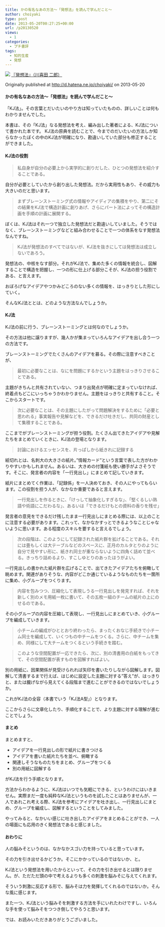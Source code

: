 ```yaml
---
title: かの有名なあの方法〜「発想法」を読んで学んだこと〜
author: choiyaki
type: post
date: 2013-05-20T00:27:25+00:00
url: /p20130520
views:
  - 1
categories:
  - プチ書評
tags: 
  - 知的生産
  - 発想
---
```

[![](https://images-na.ssl-images-amazon.com/images/I/41Y5AQR32WL._SX300_BO1204203200_.jpg)](http://www.amazon.co.jp/exec/obidos/asin/4121001362/choiyaki81-22/)
[『発想法』（川喜田 二郎）](http://www.amazon.co.jp/exec/obidos/asin/4121001362/choiyaki81-22/)

Originally published at http://d.hatena.ne.jp/choiyaki/ on 2013-05-20

#### かの有名なあの方法〜「発想法」を読んで学んだこと〜

「KJ法」。その言葉とだいたいのやり方は知っていたものの、詳しいことは何もわかりませんでした。

本書は、その「KJ法」なる発想法を考え、編み出した著者による、KJ法について書かれた本です。
KJ法の原典を読むことで、今までのだいたいの方法しか知らなかったぼくの中のKJ法が明確になり、勘違いしていた部分も修正することができました。

#### KJ法の役割

> 私自身が自分の必要上から実学的に創りだした、ひとつの発想法を紹介することである。

自分が必要としていたから創り出した発想法。だから実用性もあり、その威力も大きいのだと思います。

> まずブレーンストーミング式の情報やアイディアの集積をやり、第二にその結果をKJ法で構造計画に創りあげ、さらにパート法によってその構造計画を手順の計画に展開する。

ぼくは、KJ法はそれ一つで独立した発想法だと勘違いしていました。そうではなく、ブレーンストーミングなどと組み合わせることで一つの体系をなす発想法なんですね。

> KJ法が発想法のすべてではないが、KJ法を抜きにしては発想法は成立しないであろう。

発想法の、中核をなす部分。それがKJ法で、集めた多くの情報を統合し、図解することで構造を把握し、一つの形に仕上げる部分こそが、KJ法の担う役割である、と言えます。

おぼろげなアイデアやつかみどころのない多くの情報を、はっきりとした形にしていく。

そんなKJ法ととは、どのような方法なんでしょうか。

#### KJ法

KJ法の前に行う、ブレーンストーミングとは何なのでしょうか。

その方法は他に譲りますが、幾人かが集まっていろんなアイデアを出し合う一つの方法です。

ブレーンストーミングでたくさんのアイデアを募る。その際に注意すべきことが、

> 最初に必要なことは、なにを問題にするかという主題をはっきりさせることである。

主題がきちんと共有されていない、つまり出発点が明確に定まっていなければ、終着点もどこにいっちゃうかわかりません。主題をはっきりと共有すること。そこからスタートです。

> 次に必要なことは、その主題にしたがって問題解決をするために「必要と思われる」事実報告や見解などを、できるだけ吐きだし、共同の財産として集積することである。

ここまでがブレーンストーミングが担う役割。たくさん出てきたアイデアや見解たちをまとめていくときに、KJ法の登場となります。

> 討論におけるエッセンスを、片っぱしから紙きれに記録する

紙切れとは、名刺大の大きさの紙片。”情報カード”という言葉で表した方がわかりやすいかもしれません。あるいは、大きめの付箋紙も使い勝手がよさそうです。そこに、発言者の内容を「一行見出し」にまとめて記していきます。

紙片にまとめてく作業は、「記録係」を一人決めておき、その人にやってもらいます。この役割を担う人が、なかなか重要であると言えます。

> 一行見出しを作るときに、「けっして抽象化しすぎるな」、「堅くるしい熟語や術語にこだわるな」、あるいは「できるだけもとの資料の香りを残せ」

発言者の意見をできるだけ残したまま一行見出しにまとめる際には、以上のことに注意する必要があります。これって、なかなかすっとできるようなことじゃないように思います。ある程度のスキルを要すると言えるでしょう。

> 次の段階は、このようにして記録された紙片群を拡げることである。それには畳もしくは大テーブルなどのスペースに、正月のカルタとりのように自分で見やすい形に、紙きれ同士が重ならないように四角く詰めて並べる。きっちり詰めるより、すこしゆとりのあったほうがよい。

一行見出しの書かれた紙片群を広げることで、出てきたアイデアたちを俯瞰して眺めます。関連がありそうな、内容がどこか通じているようなものたちを一箇所に集め、小グループをつくります。

> 内容を包みつつ、圧縮化して表現しうる一行見出しを発見すれば、それを新しく別のメモ用紙一枚に書いて、その五枚一組のチームの紙片の上にのせるのである。

その小グループの内容を圧縮して表現し、一行見出しにまとめていき、小グループを編成していきます。

> 小チームの編成がひととおり終わったら、まったくおなじ手続きで小チーム同士を編成して、いくつもの中チームをつくる。さらに、中チームを集め、同様にして大チームをつくるという手続きを踏む。

> このような空間配置が一応できたら、次に、別の清書用の白紙をもってきて、その空間配置が表すものを図解すればよい。

別の用紙に、因果関係が見受けられれば矢印を書いたりしながら図解します。図解して清書するまで行えば、はじめに設定した主題に対する”答え”が、はっきりと、または朧げながら見えてくる段階まで進むことができるのではないでしょうか。

これがKJ法の全容（本書でいう「KJ法A型」）となります。

ここからさらに文章化したり、手順化することで、より主題に対する理解が進むことでしょう。

#### まとめ

まとめますと、

- アイデアを一行見出しの形で紙片に書きつける
- アイデアを書いた紙片たちを並べ、俯瞰する
- 関連しそうなものたちをまとめ、グループをつくる
- 別の用紙に図解する

がKJ法を行う手順となります。

方法からわかるように、KJ法はいつでも気軽にできる、というわけにはいきません。実際まだ一度も純粋なKJ法というものを試したことはありませんが、一人であれこれ考える際、KJ法を参考にアイデアを吐き出し、一行見出しにまとめ、グループを編成し、図解するということをしてみました。

やってみると、なかいい感じに吐き出したアイデアをまとめることができ、一人の場面にも応用のきく発想法であると感じました。

#### おわりに

人の脳みそというのは、なかなかスゴい力を持っていると思っています。

その力を引き出せるかどうか。そこにかかっているのではないか、と。

KJ法という発想法を用いたからといって、その力を引き出せるとは限りません。が、ただただ頭の中で考えるよりも多くの刺激を脳みそに与えてくれます。

そういう刺激に反応する形で、脳みそは力を発揮してくれるのではないか。そんな風に感じます。

また一つ、KJ法という脳みそを刺激する方法を手にいれたわけですし、いろんな手を使って脳みそをつつき倒してやろうと思います。

では、お読みいただきありがとうございました。